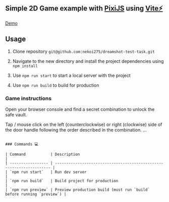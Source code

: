 ## Simple 2D Game example with [PixiJS](https://pixijs.com) using [Vite⚡](https://vitejs.dev/)

<a href="https://dreamshot-test-task.pages.dev/" target="_blank">Demo</a>

## Usage

1. Clone repository `git@github.com:nekoi275/dreamshot-test-task.git`

2. Navigate to the new directory and install the project dependencies using `npm install`

3. Use `npm run start` to start a local server with the project

4. Use `npm run build` to build for production

### Game instructions

Open your browser console and find a secret combination to unlock the safe vault.

Tap / mouse click on the left (counterclockwise) or right (clockwise) side of the door handle following the order described in the combination.
...

```

### Commands 💻

| Command           | Description                                                          |
| ----------------- | -------------------------------------------------------------------- |
| `npm run start`   | Run dev server                                                       |
| `npm run build`   | Build project for production                                         |
| `npm run preview` | Preview production build (must run `build` before running `preview`) |

